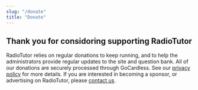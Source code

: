```yaml
---
slug: "/donate"
title: "Donate"
---
```


## Thank you for considoring supporting RadioTutor

RadioTutor relies on regular donations to keep running, and to help the administrators provide regular updates to the site and question bank. All of our donations are securely processed through GoCardless. See our [privacy policy](/privacy) for more details. If you are interested in becoming a sponsor, or advertising on RadioTutor, please [contact us](/contact).